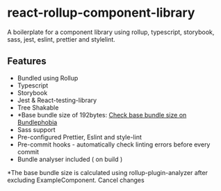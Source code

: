 # react-rollup-component-library
A boilerplate for a component library using rollup, typescript, storybook, sass, jest, eslint, prettier and stylelint.

## Features
 - Bundled using Rollup
 - Typescript
 - Storybook
 - Jest & React-testing-library
 - Tree Shakable
 - *Base bundle size of 192bytes:
	[Check base bundle size on Bundlephobia](https://bundlephobia.com/package/react-rollup-component-library@1.0.1)
 - Sass support
 - Pre-configured Prettier, Eslint and style-lint 
 - Pre-commit hooks - automatically check linting errors before every commit 
 - Bundle analyser included ( on build )

*The base bundle size is calculated using rollup-plugin-analyzer after excluding ExampleComponent.
Cancel changes
